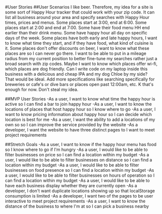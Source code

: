 #User Stories
##User Scenarios
I like beer. Therefore, my idea for a site is some sort of Happy Hour tracker that could work with your zip code. It can list all business around your area and specify searches with Happy Hour times, prices and menus. Some places start at 3:00, end at 6:00. Some places start at 2:00 and end at 7:00. Some have their food menu HH end earlier than their drink menu. Some have happy hour all day on specific days of the week. Some places have both early and late happy hours, I want to know what time they start, and if they have food, what kind of cuisine is it. Some places don't offer discounts on beer, I want to know what these places are so I can never go there. I want to be able to put in a mileage radius from my current position to better fine-tune my searches rather just a broad search with zip codes. Maybe I want to know which places offer wi-fi, which places are dog friendly. Can I write code on my laptop inside this business with a delicious and cheap IPA and my dog Chloe by my side? That would be ideal. Add more specifications like searching specifically for breweries or cafe's or dive bars or places open past 12:00am, etc. K that's enough for now. Don't steal my idea.

##MVP User Stories
-As a user, I want to know what time the happy hour is active so I can find a bar to join happy hour
-As a user, I want to know the locations of places that host happy hour so I know where to go
-As a user, I want to know pricing information about happy hour so I can decide which location is best for me
-As a user, I want the ability to add a locations of my own so so I can improve the service provided by the website
-As a developer, I want the website to have three distinct pages to I want to meet project requirements

##Stretch Goals
-As a user, I want to know if the happy hour menu has food so I know where to go if I'm hungry
-As a user, I would like to be able to filter businesses on price so I can find a location within my budget
-As a user, I would like to be able to filter businesses on distance so I can find a location within my budget
-As a user, I would like to be able to filter businesses on food presence so I can find a location within my budget
-As a user, I would like to be able to filter businesses on hours of operation so I can find a location within my budget
-As a user, I would like to be able to have each business display whether they are currently open
-As a developer, I don't want duplicate locations showing up so that localStorage consumption is limited
-As a developer, I want two of the pages to be user interactive to meet project requirements
-As a user, I want to know the distance of the business to where I'm at so I can pick a business nearby